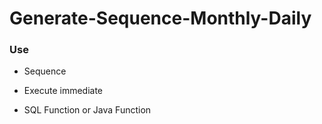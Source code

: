 # Generate-Sequence-Monthly-Daily

### Use

- Sequence

- Execute immediate

- SQL Function or Java Function
